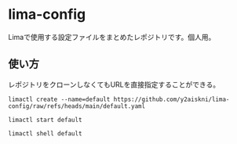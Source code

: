 # lima-config

Limaで使用する設定ファイルをまとめたレポジトリです。個人用。

## 使い方

レポジトリをクローンしなくてもURLを直接指定することができる。

```shell
limactl create --name=default https://github.com/y2aiskni/lima-config/raw/refs/heads/main/default.yaml
```

```shell
limactl start default
```

```shell
limactl shell default
```
